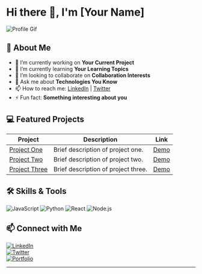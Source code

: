 
# Hi there 👋, I'm [Your Name]

![Profile Gif](https://i.pinimg.com/originals/72/0c/c4/720cc43d757ee638ad5054a05220fafe.gif)

## 🚀 About Me

- 🔭 I’m currently working on **Your Current Project**
- 🌱 I’m currently learning **Your Learning Topics**
- 👯 I’m looking to collaborate on **Collaboration Interests**
- 💬 Ask me about **Technologies You Know**
- 📫 How to reach me: [LinkedIn](https://www.linkedin.com/in/yourprofile) | [Twitter](https://twitter.com/yourhandle)
- ⚡ Fun fact: **Something interesting about you**

## 💻 Featured Projects

| Project | Description | Link |
| ------- | ----------- | ---- |
| [Project One](https://github.com/yourname/project-one) | Brief description of project one. | [Demo](#) |
| [Project Two](https://github.com/yourname/project-two) | Brief description of project two. | [Demo](#) |
| [Project Three](https://github.com/yourname/project-three) | Brief description of project three. | [Demo](#) |

## 🛠️ Skills & Tools

<p align="left">
  <img src="https://img.shields.io/badge/-JavaScript-F7DF1E?logo=javascript&logoColor=000" alt="JavaScript" />
  <img src="https://img.shields.io/badge/-Python-3776AB?logo=python&logoColor=fff" alt="Python" />
  <img src="https://img.shields.io/badge/-React-20232A?logo=react&logoColor=61DAFB" alt="React" />
  <img src="https://img.shields.io/badge/-Node.js-339933?logo=node.js&logoColor=fff" alt="Node.js" />
</p>

## 📫 Connect with Me

[![LinkedIn](https://img.shields.io/badge/LinkedIn-blue?logo=linkedin&logoColor=white)](https://www.linkedin.com/in/yourprofile)  
[![Twitter](https://img.shields.io/badge/Twitter-1DA1F2?logo=twitter&logoColor=white)](https://twitter.com/yourhandle)  
[![Portfolio](https://img.shields.io/badge/Portfolio-000?logo=google-chrome&logoColor=white)](https://yourportfolio.com)

---
